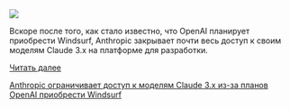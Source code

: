 <!--2025-06-06 12:32:35-->
<div class="yb">
  <div class="rss habr"><img src="https://habrastorage.org/getpro/habr/upload_files/3ea/fa9/12f/3eafa912f3262bfd1f8fca187b3949c4.jpg" /><p>Вскоре после того, как стало известно, что OpenAI планирует приобрести Windsurf, Anthropic закрывает почти весь доступ к своим моделям Claude 3.x на платформе для разработки.</p> <a href="https://habr.com/ru/articles/916294/#habracut">Читать далее</a> <p class="titl"><a href="https://habr.com/ru/companies/bothub/news/916294/?utm_source=habrahabr&utm_medium=rss&utm_campaign=916294">Anthropic ограничивает доступ к моделям Claude 3.x из-за планов OpenAI приобрести Windsurf</a></p></div>
</div>
